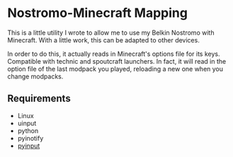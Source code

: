 Nostromo-Minecraft Mapping
==========================

This is a little utility I wrote to allow me to use my Belkin Nostromo with Minecraft. With a little work, this can be adapted to other devices.

In order to do this, it actually reads in Minecraft's options file for its keys. Compatible with technic and spoutcraft launchers. In fact, it will read in the option file of the last modpack you played, reloading a new one when you change modpacks.

Requirements
------------

* Linux
* uinput
* python
* pyinotify
* [pyinput](https://github.com/astronouth7303/pyinput)


